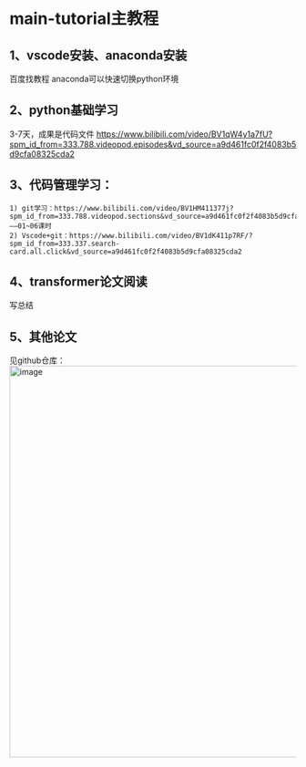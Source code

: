 # main-tutorial主教程

## 1、vscode安装、anaconda安装
百度找教程
anaconda可以快速切换python环境

## 2、python基础学习
3-7天，成果是代码文件
https://www.bilibili.com/video/BV1qW4y1a7fU?spm_id_from=333.788.videopod.episodes&vd_source=a9d461fc0f2f4083b5d9cfa08325cda2


## 3、代码管理学习：
	1) git学习：https://www.bilibili.com/video/BV1HM411377j?spm_id_from=333.788.videopod.sections&vd_source=a9d461fc0f2f4083b5d9cfa08325cda2&p=15 ——01~06课时
	2) Vscode+git：https://www.bilibili.com/video/BV1dK411p7RF/?spm_id_from=333.337.search-card.all.click&vd_source=a9d461fc0f2f4083b5d9cfa08325cda2 

## 4、transformer论文阅读
写总结

## 5、其他论文
见github仓库：[<img width="952" height="687" alt="image" src="https://github.com/user-attachments/assets/e6fd6c28-6854-4ee0-a634-8bc11848ab64" />
](https://github.com/boss-AIR-D-InternshipTutorial/paper)
